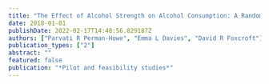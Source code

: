```yaml
---
title: "The Effect of Alcohol Strength on Alcohol Consumption: A Randomised Controlled Cross-over Pilot Trial"
date: 2018-01-01
publishDate: 2022-02-17T14:48:56.829187Z
authors: ["Parvati R Perman-Howe", "Emma L Davies", "David R Foxcroft"]
publication_types: ["2"]
abstract: ""
featured: false
publication: "*Pilot and feasibility studies*"
---
```


